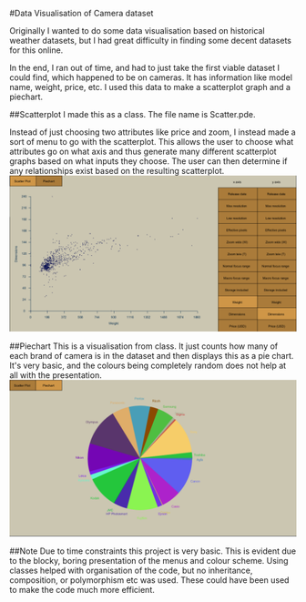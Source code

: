 #Data Visualisation of Camera dataset

Originally I wanted to do some data visualisation based on historical weather datasets, but I had great difficulty in finding some decent datasets for this online.

In the end, I ran out of time, and had to just take the first viable dataset I could find, which happened to be on cameras. It has information like model name, weight, price, etc. I used this data to make a scatterplot graph and a piechart.

##Scatterplot
I made this as a class. The file name is Scatter.pde.

Instead of just choosing two attributes like price and zoom, I instead made a sort of menu to go with the scatterplot. This allows the user to choose what attributes go on what axis and thus generate many different scatterplot graphs based on what inputs they choose. The user can then determine if any relationships exist based on the resulting scatterplot.
![Sketch](images/scatter.png)

##Piechart
This is a visualisation from class. It just counts how many of each brand of camera is in the dataset and then displays this as a pie chart. It's very basic, and the colours being completely random does not help at all with the presentation.
![Sketch](images/pie.png)

##Note
Due to time constraints this project is very basic. This is evident due to the blocky, boring presentation of the menus and colour scheme. Using classes helped with organisation of the code, but no inheritance, composition, or polymorphism etc was used. These could have been used to make the code much more efficient.